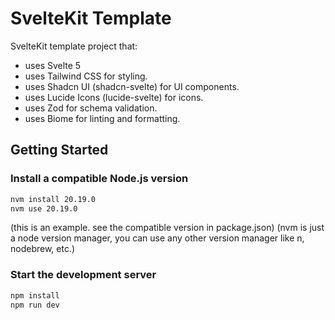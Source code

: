 # SvelteKit Template

SvelteKit template project that:

- uses Svelte 5
- uses Tailwind CSS for styling.
- uses Shadcn UI (shadcn-svelte) for UI components.
- uses Lucide Icons (lucide-svelte) for icons.
- uses Zod for schema validation.
- uses Biome for linting and formatting.

## Getting Started

### Install a compatible Node.js version

```bash
nvm install 20.19.0
nvm use 20.19.0
```

(this is an example. see the compatible version in package.json)
(nvm is just a node version manager, you can use any other version manager like n, nodebrew, etc.)

### Start the development server

```bash
npm install
npm run dev
```
